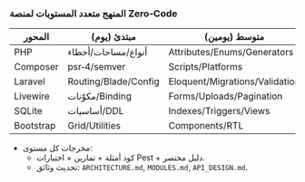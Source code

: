 ### المنهج متعدد المستويات لمنصة Zero‑Code

| المحور | مبتدئ (يوم) | متوسط (يومين) | متقدم (3 أيام) | خبير (5 أيام) |
|---|---|---|---|---|
| PHP | أنواع/مساحات/أخطاء | Attributes/Enums/Generators | Fibers/Streams/Tuning | Opcache/JIT/Profiling |
| Composer | psr‑4/semver | Scripts/Platforms | Repos (path/vcs)/Private | Cache/Mirroring/Policies |
| Laravel | Routing/Blade/Config | Eloquent/Migrations/Validation | Events/Policies/Queues | Testing/Performance/Observers |
| Livewire | مكوّنات/Binding | Forms/Uploads/Pagination | Computed/Events/Prefetch | هندسة حالة/أنماط أداء |
| SQLite | أساسيات/DDL | Indexes/Triggers/Views | FTS5/WAL/Backup | ضبط ORM/تحليل خطط |
| Bootstrap | Grid/Utilities | Components/RTL | Theming/Accessibility | Design System بسيط |

- مخرجات كل مستوى:
  - كود أمثلة + تمارين + اختبارات Pest + دليل مختصر.
  - تحديث وثائق: `ARCHITECTURE.md`, `MODULES.md`, `API_DESIGN.md`.